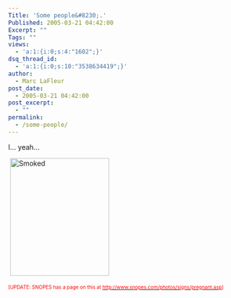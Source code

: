 ```yaml
---
Title: 'Some people&#8230;.'
Published: 2005-03-21 04:42:00
Excerpt: ""
Tags: ""
views:
  - 'a:1:{i:0;s:4:"1602";}'
dsq_thread_id:
  - 'a:1:{i:0;s:10:"3538634419";}'
author:
  - Marc LaFleur
post_date:
  - 2005-03-21 04:42:00
post_excerpt:
  - ""
permalink:
  - /some-people/
---
```

<p>I... yeah... </p>  <p>&#160;<a href="http://weblogs.asp.net/blogs/mlafleur/WindowsLiveWriter/Somepeople_C860/Smoked_2.jpg"><img height="240" alt="Smoked" src="http://weblogs.asp.net/blogs/mlafleur/WindowsLiveWriter/Somepeople_C860/Smoked_thumb.jpg" width="202" border="0" /></a></p>  <p><font color="#ff0000" size="1">[UPDATE: SNOPES has a page on this at </font><a href="http://www.snopes.com/photos/signs/pregnant.asp"><font color="#ff0000" size="1">http://www.snopes.com/photos/signs/pregnant.asp</font></a><font color="#ff0000" size="1">]</font></p>